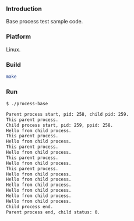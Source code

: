 ### Introduction

Base process test sample code.


### Platform

Linux.


### Build

```bash
make
```


### Run

```bash
$ ./process-base

Parent process start, pid: 258, child pid: 259.
This parent process.
Child process start, pid: 259, ppid: 258.
Hello from child process.
This parent process.
Hello from child process.
This parent process.
Hello from child process.
This parent process.
Hello from child process.
This parent process.
Hello from child process.
Hello from child process.
Hello from child process.
Hello from child process.
Hello from child process.
Hello from child process.
Child process end.
Parent process end, child status: 0.
```
